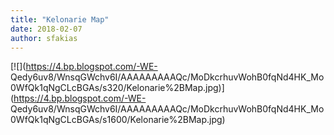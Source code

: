 ```yaml
---
title: "Kelonarie Map"
date: 2018-02-07
author: sfakias
---
```


[![](https://4.bp.blogspot.com/-WE-
Qedy6uv8/WnsqGWchv6I/AAAAAAAAAQc/MoDkcrhuvWohB0fqNd4HK_Mo0WfQk1qNgCLcBGAs/s320/Kelonarie%2BMap.jpg)](https://4.bp.blogspot.com/-WE-
Qedy6uv8/WnsqGWchv6I/AAAAAAAAAQc/MoDkcrhuvWohB0fqNd4HK_Mo0WfQk1qNgCLcBGAs/s1600/Kelonarie%2BMap.jpg)



